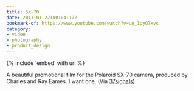 ```yaml
---
title: SX-70
date: 2013-01-22T00:04:17Z
bookmark-of: https://www.youtube.com/watch?v=Lo_1pyQ7xvc
category:
- video
- photography
- product_design
---
```

{% include 'embed' with url %}

A beautiful promotional film for the Polaroid SX-70 camera, produced by Charles and Ray Eames. I want one. (Via [37signals][1])

[1]: https://signalvnoise.com/posts/3402
